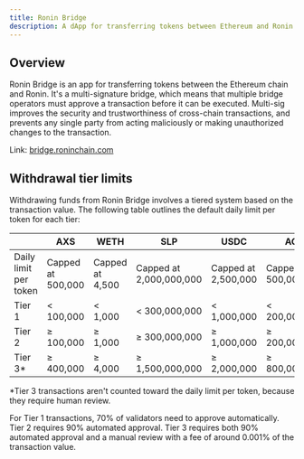 ```yaml
---
title: Ronin Bridge
description: A dApp for transferring tokens between Ethereum and Ronin.
---
```


## Overview

Ronin Bridge is an app for transferring tokens between the Ethereum chain and Ronin. It's a multi-signature bridge, which means that multiple bridge operators must approve a transaction before it can be executed. Multi-sig improves the security and trustworthiness of cross-chain transactions, and prevents any single party from acting maliciously or making unauthorized changes to the transaction.

Link: [bridge.roninchain.com](https://bridge.roninchain.com)

## Withdrawal tier limits

Withdrawing funds from Ronin Bridge involves a tiered system based on the transaction value. The following table outlines the default daily limit per token for each tier:

|        | AXS       | WETH    | SLP           | USDC        | AGG |
| ------ | --------- | ------- | ------------- | ----------- | --- |
| Daily limit per token | Capped at 500,000 | Capped at 4,500 | Capped at 2,000,000,000 | Capped at 2,500,000 | Capped at 500,000,000 |
| Tier 1 | < 100,000 | < 1,000 | < 300,000,000 | < 1,000,000 | < 200,000,000 |
| Tier 2 | ≥ 100,000 | ≥ 1,000 | ≥ 300,000,000 | ≥ 1,000,000 | ≥ 200,000,000 |
| Tier 3\* | ≥ 400,000 | ≥ 4,000 | ≥ 1,500,000,000 | ≥ 2,000,000 | ≥ 800,000,000 |

\*Tier 3 transactions aren't counted toward the daily limit per token, because they require human review.

For Tier 1 transactions, 70% of validators need to approve automatically. Tier 2 requires 90% automated approval. Tier 3 requires both 90% automated approval and a manual review with a fee of around 0.001% of the transaction value.
